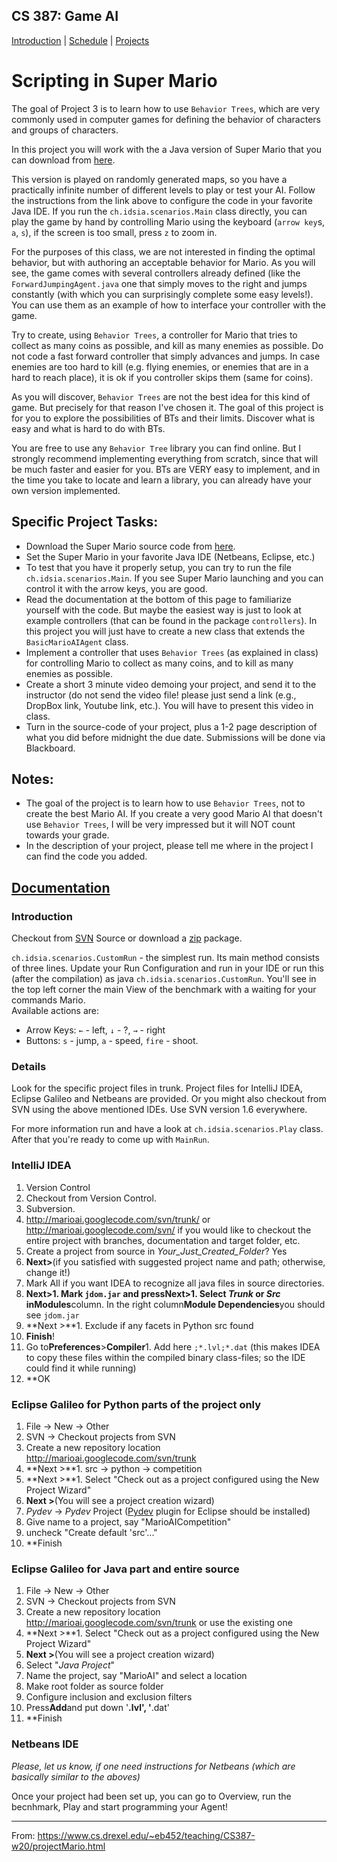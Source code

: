 


## CS 387: Game AI

[Introduction](Intro.md) | [Schedule](Schedule.md) | [Projects](Projects.md)



# Scripting in Super Mario

The goal of Project 3 is to learn how to use `Behavior Trees`, which are very commonly used in computer games for defining the behavior of characters and groups of characters.  

In this project you will work with the a Java version of Super Mario that you can download from [here](../Projects/HW%203/MarioAI.zip).  

This version is played on randomly generated maps, so you have a practically infinite number of different levels to play or test your AI. Follow the instructions from the link above to configure the code in your favorite Java IDE. If you run the `ch.idsia.scenarios.Main` class directly, you can play the game by hand by controlling Mario using the keyboard (`arrow key`s, `a`, `s`), if the screen is too small, press `z` to zoom in.  

For the purposes of this class, we are not interested in finding the optimal behavior, but with authoring an acceptable behavior for Mario. As you will see, the game comes with several controllers already defined (like the `ForwardJumpingAgent.java` one that simply moves to the right and jumps constantly (with which you can surprisingly complete some easy levels!). You can use them as an example of how to interface your controller with the game.  

Try to create, using `Behavior Trees`, a controller for Mario that tries to collect as many coins as possible, and kill as many enemies as possible. Do not code a fast forward controller that simply advances and jumps. In case enemies are too hard to kill (e.g. flying enemies, or enemies that are in a hard to reach place), it is ok if you controller skips them (same for coins).  

As you will discover, `Behavior Trees` are not the best idea for this kind of game. But precisely for that reason I've chosen it. The goal of this project is for you to explore the possibilities of BTs and their limits. Discover what is easy and what is hard to do with BTs.  

You are free to use any `Behavior Tree` library you can find online. But I strongly recommend implementing everything from scratch, since that will be much faster and easier for you. BTs are VERY easy to implement, and in the time you take to locate and learn a library, you can already have your own version implemented.  


## Specific Project Tasks:
 - Download the Super Mario source code from [here](../Projects/HW%203/MarioAI.zip).
 - Set the Super Mario in your favorite Java IDE (Netbeans, Eclipse, etc.)
 - To test that you have it properly setup, you can try to run the file `ch.idsia.scenarios.Main`. If you see Super Mario launching and you can control it with the arrow keys, you are good.
 - Read the documentation at the bottom of this page to familiarize yourself with the code. But maybe the easiest way is just to look at example controllers (that can be found in the package `controllers`). In this project you will just have to create a new class that extends the `BasicMarioAIAgent` class.
 - Implement a controller that uses `Behavior Trees` (as explained in class) for controlling Mario to collect as many coins, and to kill as many enemies as possible.
 - Create a short 3 minute video demoing your project, and send it to the instructor (do not send the video file! please just send a link (e.g., DropBox link, Youtube link, etc.). You will have to present this video in class.
 - Turn in the source-code of your project, plus a 1-2 page description of what you did before midnight the due date. Submissions will be done via Blackboard.


## Notes:
 - The goal of the project is to learn how to use `Behavior Trees`, not to create the best Mario AI. If you create a very good Mario AI that doesn't use `Behavior Trees`, I will be very impressed but it will NOT count towards your grade.
 - In the description of your project, please tell me where in the project I can find the code you added.


## [Documentation](https://code.google.com/archive/p/marioai/wikis/GettingStarted.wiki)

### Introduction

Checkout from [SVN](http://code.google.com/p/marioai/source/checkout) Source or download a [zip](http://www.marioai.com/marioai-benchmark/download/MarioAI.zip) package.  

`ch.idsia.scenarios.CustomRun` - the simplest run. Its main method consists of three lines. Update your Run Configuration and run in your IDE or run this (after the compilation) as java `ch.idsia.scenarios.CustomRun`. You'll see in the top left corner the main View of the benchmark with a waiting for your commands Mario.  
Available actions are:
 - Arrow Keys: `←` - left, `↓` - ?, `→` - right
 - Buttons: `s` - jump, `a` - speed, `fire` - shoot.

### Details

Look for the specific project files in trunk. Project files for IntelliJ IDEA, Eclipse Galileo and Netbeans are provided. Or you might also checkout from SVN using the above mentioned IDEs. Use SVN version 1.6 everywhere.  

For more information run and have a look at `ch.idsia.scenarios.Play` class. After that you're ready to come up with `MainRun`.  

### IntelliJ IDEA
 1. Version Control
 2. Checkout from Version Control.
 3. Subversion.
 4. http://marioai.googlecode.com/svn/trunk/ or http://marioai.googlecode.com/svn/ if you would like to checkout the entire project with branches, documentation and target folder, etc.
 5. Create a project from source in _Your\_Just\_Created\_Folder_? Yes
 6. **Next>**(if you satisfied with suggested project name and path; otherwise, change it!)
 7. Mark All if you want IDEA to recognize all java files in source directories.
 8. **Next>**1. Mark `jdom.jar` and press**Next>**1. Select _Trunk_ or _Src_ in**Modules**column. In the right column**Module Dependencies**you should see `jdom.jar`
 9. **Next >**1. Exclude if any facets in Python src found
 10. **Finish**!
 11. Go to**Preferences**>**Compiler**1. Add here `;*.lvl;*.dat` (this makes IDEA to copy these files within the compiled binary class-files; so the IDE could find it while running)
 12. **OK

### Eclipse Galileo for Python parts of the project only
 1. File -> New -> Other
 2. SVN -> Checkout projects from SVN
 3. Create a new repository location http://marioai.googlecode.com/svn/trunk
 4. **Next >**1. src -> python -> competition
 5. **Next >**1. Select "Check out as a project configured using the New Project Wizard"
 6. **Next >**(You will see a project creation wizard)
 7. _Pydev_ -> _Pydev_ Project ([Pydev](http://pydev.org) plugin for Eclipse should be installed)
 8. Give name to a project, say "MarioAICompetition"
 9. uncheck "Create default 'src'..."
 10. **Finish

### Eclipse Galileo for Java part and entire source
 1. File -> New -> Other
 2. SVN -> Checkout projects from SVN
 3. Create a new repository location http://marioai.googlecode.com/svn/trunk or use the existing one
 4. **Next >**1. Select "Check out as a project configured using the New Project Wizard"
 5. **Next >**(You will see a project creation wizard)
 6. Select "_Java_ _Project_"
 7. Name the project, say "MarioAI" and select a location
 8. Make root folder as source folder
 9. Configure inclusion and exclusion filters
 10. Press**Add**and put down '**.lvl', '**.dat'
 11. **Finish

### Netbeans IDE

*Please, let  us know, if one need instructions for Netbeans (which are basically similar to the aboves)*  

Once your project had been set up, you can go to Overview, run the becnhmark, Play and start programming your Agent!  


---------


From: https://www.cs.drexel.edu/~eb452/teaching/CS387-w20/projectMario.html


